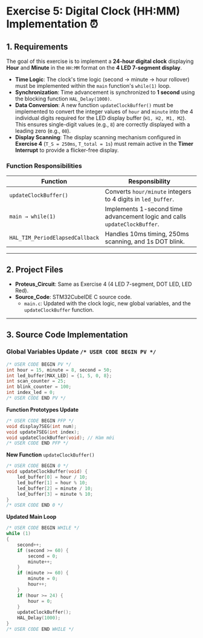 # Exercise 5: Digital Clock (HH:MM) Implementation ⏰

## 1. Requirements
The goal of this exercise is to implement a **24-hour digital clock** displaying **Hour** and **Minute** in the `HH:MM` format on the **4 LED 7-segment display**.  

- **Time Logic**: The clock's time logic (second → minute → hour rollover) must be implemented within the `main` function's `while(1)` loop.  
- **Synchronization**: Time advancement is synchronized to **1 second** using the blocking function `HAL_Delay(1000)`.  
- **Data Conversion**: A new function `updateClockBuffer()` must be implemented to convert the integer values of `hour` and `minute` into the 4 individual digits required for the LED display buffer (`H1, H2, M1, M2`). This ensures single-digit values (e.g., `8`) are correctly displayed with a leading zero (e.g., `08`).  
- **Display Scanning**: The display scanning mechanism configured in **Exercise 4** (`T_S = 250ms`, `T_total = 1s`) must remain active in the **Timer Interrupt** to provide a flicker-free display.  

### Function Responsibilities

| Function | Responsibility |
|----------|----------------|
| `updateClockBuffer()` | Converts `hour/minute` integers to 4 digits in `led_buffer`. |
| `main → while(1)` | Implements 1-second time advancement logic and calls `updateClockBuffer`. |
| `HAL_TIM_PeriodElapsedCallback` | Handles 10ms timing, 250ms scanning, and 1s DOT blink. |

---

## 2. Project Files
- **Proteus_Circuit**: Same as Exercise 4 (4 LED 7-segment, DOT LED, LED Red).  
- **Source_Code**: STM32CubeIDE C source code.  
  - `main.c`: Updated with the clock logic, new global variables, and the `updateClockBuffer` function.  

---

## 3. Source Code Implementation

### Global Variables Update `/* USER CODE BEGIN PV */`

```c
/* USER CODE BEGIN PV */
int hour = 15, minute = 8, second = 50; 
int led_buffer[MAX_LED] = {1, 5, 0, 8}; 
int scan_counter = 25;     
int blink_counter = 100;   
int index_led = 0;
/* USER CODE END PV */
```
**Function Prototypes Update**
```c
/* USER CODE BEGIN PFP */
void display7SEG(int num);
void update7SEG(int index);
void updateClockBuffer(void); // Hàm mới
/* USER CODE END PFP */
```
**New Function** `updateClockBuffer()`
```c
/* USER CODE BEGIN 0 */
void updateClockBuffer(void) {
    led_buffer[0] = hour / 10; 
    led_buffer[1] = hour % 10; 
    led_buffer[2] = minute / 10; 
    led_buffer[3] = minute % 10;
}
/* USER CODE END 0 */
```
**Updated Main Loop**
```c
/* USER CODE BEGIN WHILE */
while (1)
{
    second++; 
    if (second >= 60) {
        second = 0;
        minute++;
    }
    if (minute >= 60) {
        minute = 0;
        hour++;
    }
    if (hour >= 24) {
        hour = 0; 
    }
    updateClockBuffer();
    HAL_Delay(1000);
}
/* USER CODE END WHILE */

